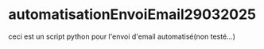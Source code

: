 # automatisationEnvoiEmail29032025
ceci est un script python pour l'envoi d'email automatisé(non testé...)
